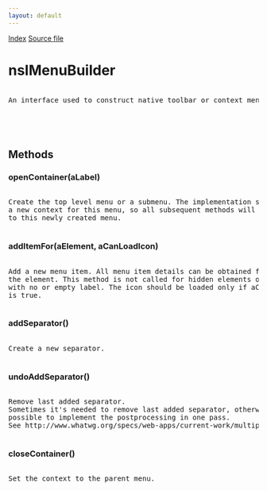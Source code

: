 ```yaml
---
layout: default
---
```

<div id='links'><a href="../index.html">Index</a>
<a href="http://dxr.mozilla.org/mozilla-central/source/dom/html/nsIMenuBuilder.idl">Source file</a>
</div>

# nsIMenuBuilder #
<pre>  
An interface used to construct native toolbar or context menus from <menu>  
  
</pre>
## Methods ##

### openContainer(aLabel) ###
<pre>  
Create the top level menu or a submenu. The implementation should create  
a new context for this menu, so all subsequent methods will add new items  
to this newly created menu.  
  
</pre>
### addItemFor(aElement, aCanLoadIcon) ###
<pre>  
Add a new menu item. All menu item details can be obtained from  
the element. This method is not called for hidden elements or elements  
with no or empty label. The icon should be loaded only if aCanLoadIcon  
is true.  
  
</pre>
### addSeparator() ###
<pre>  
Create a new separator.  
  
</pre>
### undoAddSeparator() ###
<pre>  
Remove last added separator.  
Sometimes it's needed to remove last added separator, otherwise it's not  
possible to implement the postprocessing in one pass.  
See http://www.whatwg.org/specs/web-apps/current-work/multipage/interactive-elements.html#building-menus-and-toolbars  
  
</pre>
### closeContainer() ###
<pre>  
Set the context to the parent menu.  
  
</pre>